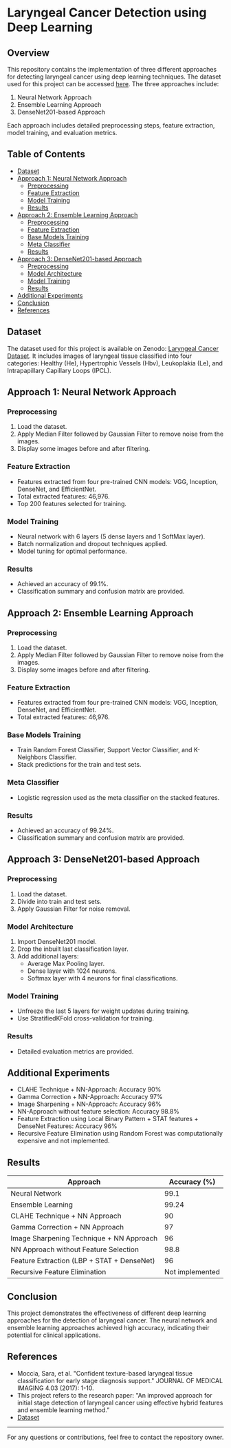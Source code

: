 # Laryngeal Cancer Detection using Deep Learning

## Overview

This repository contains the implementation of three different approaches for detecting laryngeal cancer using deep learning techniques. The dataset used for this project can be accessed [here](https://zenodo.org/records/1003200). The three approaches include:

1. Neural Network Approach
2. Ensemble Learning Approach
3. DenseNet201-based Approach

Each approach includes detailed preprocessing steps, feature extraction, model training, and evaluation metrics.

## Table of Contents

- [Dataset](#dataset)
- [Approach 1: Neural Network Approach](#approach-1-neural-network-approach)
  - [Preprocessing](#preprocessing)
  - [Feature Extraction](#feature-extraction)
  - [Model Training](#model-training)
  - [Results](#results)
- [Approach 2: Ensemble Learning Approach](#approach-2-ensemble-learning-approach)
  - [Preprocessing](#preprocessing-1)
  - [Feature Extraction](#feature-extraction-1)
  - [Base Models Training](#base-models-training)
  - [Meta Classifier](#meta-classifier)
  - [Results](#results-1)
- [Approach 3: DenseNet201-based Approach](#approach-3-densenet201-based-approach)
  - [Preprocessing](#preprocessing-2)
  - [Model Architecture](#model-architecture)
  - [Model Training](#model-training-1)
  - [Results](#results-2)
- [Additional Experiments](#additional-experiments)
- [Conclusion](#conclusion)
- [References](#references)

## Dataset

The dataset used for this project is available on Zenodo: [Laryngeal Cancer Dataset](https://zenodo.org/records/1003200). It includes images of laryngeal tissue classified into four categories: Healthy (He), Hypertrophic Vessels (Hbv), Leukoplakia (Le), and Intrapapillary Capillary Loops (IPCL).

## Approach 1: Neural Network Approach

### Preprocessing

1. Load the dataset.
2. Apply Median Filter followed by Gaussian Filter to remove noise from the images.
3. Display some images before and after filtering.

### Feature Extraction

- Features extracted from four pre-trained CNN models: VGG, Inception, DenseNet, and EfficientNet.
- Total extracted features: 46,976.
- Top 200 features selected for training.

### Model Training

- Neural network with 6 layers (5 dense layers and 1 SoftMax layer).
- Batch normalization and dropout techniques applied.
- Model tuning for optimal performance.

### Results

- Achieved an accuracy of 99.1%.
- Classification summary and confusion matrix are provided.

## Approach 2: Ensemble Learning Approach

### Preprocessing

1. Load the dataset.
2. Apply Median Filter followed by Gaussian Filter to remove noise from the images.
3. Display some images before and after filtering.

### Feature Extraction

- Features extracted from four pre-trained CNN models: VGG, Inception, DenseNet, and EfficientNet.
- Total extracted features: 46,976.

### Base Models Training

- Train Random Forest Classifier, Support Vector Classifier, and K-Neighbors Classifier.
- Stack predictions for the train and test sets.

### Meta Classifier

- Logistic regression used as the meta classifier on the stacked features.

### Results

- Achieved an accuracy of 99.24%.
- Classification summary and confusion matrix are provided.

## Approach 3: DenseNet201-based Approach

### Preprocessing

1. Load the dataset.
2. Divide into train and test sets.
3. Apply Gaussian Filter for noise removal.

### Model Architecture

1. Import DenseNet201 model.
2. Drop the inbuilt last classification layer.
3. Add additional layers:
   - Average Max Pooling layer.
   - Dense layer with 1024 neurons.
   - Softmax layer with 4 neurons for final classifications.

### Model Training

- Unfreeze the last 5 layers for weight updates during training.
- Use StratifiedKFold cross-validation for training.

### Results

- Detailed evaluation metrics are provided.

## Additional Experiments

- CLAHE Technique + NN-Approach: Accuracy 90%
- Gamma Correction + NN-Approach: Accuracy 97%
- Image Sharpening + NN-Approach: Accuracy 96%
- NN-Approach without feature selection: Accuracy 98.8%
- Feature Extraction using Local Binary Pattern + STAT features + DenseNet Features: Accuracy 96%
- Recursive Feature Elimination using Random Forest was computationally expensive and not implemented.

## Results

| Approach                         | Accuracy (%) |
|----------------------------------|--------------|
| Neural Network                   | 99.1         |
| Ensemble Learning                | 99.24        |
| CLAHE Technique + NN Approach    | 90           |
| Gamma Correction + NN Approach   | 97           |
| Image Sharpening Technique + NN Approach | 96   |
| NN Approach without Feature Selection | 98.8  |
| Feature Extraction (LBP + STAT + DenseNet) | 96 |
| Recursive Feature Elimination    | Not implemented |


## Conclusion

This project demonstrates the effectiveness of different deep learning approaches for the detection of laryngeal cancer. The neural network and ensemble learning approaches achieved high accuracy, indicating their potential for clinical applications.

## References

- Moccia, Sara, et al. "Confident texture-based laryngeal tissue classification for early stage diagnosis support." JOURNAL OF MEDICAL IMAGING 4.03 (2017): 1-10.
- This project refers to the research paper: "An improved approach for initial stage detection of laryngeal cancer using effective hybrid features and ensemble learning method.”
- [Dataset](https://zenodo.org/records/1003200)

---

For any questions or contributions, feel free to contact the repository owner.

